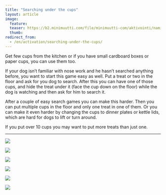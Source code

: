 ```yaml
---
title: "Searching under the cups"
layout: article
image:
  feature:
  teaser: https://b2.minimuutti.com/file/minimuutti-com/aktivointi/namien-etsinta-kippojen-alta/DSC42562-245px.jpg
  thumb:
redirect_from:
  - /en/activation/searching-under-the-cups/
---
```


Get few cups from the kitchen or if you have small cardboard boxes or paper cups, you can use them too.

If your dog isn’t familiar with nose work and he hasn’t searched anything before, you want to start this game easy as well. Put a treat or two in the floor and ask for you dog to search. After this you can have one of those cups, and hide the treat under it (face the cup down on the floor) while the dog is watching and then ask for him to search it.

After a couple of easy search games you can make this harder. Then you can put multiple cups in the floor and only one treat in one of them. Or you can make it even harder by changing the cups to dinner plates or kettle lids, which are hard for dogs to lift or turn around.

If you put over 10 cups you may want to put more treats than just one.

---

![](https://b2.minimuutti.com/file/minimuutti-com/aktivointi/namien-etsinta-kippojen-alta/DSC30657_2-800px.jpg)

![](https://b2.minimuutti.com/file/minimuutti-com/aktivointi/namien-etsinta-kippojen-alta/DSC30665_2-800px.jpg)

![](https://b2.minimuutti.com/file/minimuutti-com/aktivointi/namien-etsinta-kippojen-alta/DSC30666_2-800px.jpg)

![](https://b2.minimuutti.com/file/minimuutti-com/aktivointi/namien-etsinta-kippojen-alta/DSC42557-800px.jpg)

![](https://b2.minimuutti.com/file/minimuutti-com/aktivointi/namien-etsinta-kippojen-alta/DSC42562-800px.jpg)

![](https://b2.minimuutti.com/file/minimuutti-com/aktivointi/namien-etsinta-kippojen-alta/DSC42614-800px.jpg)
